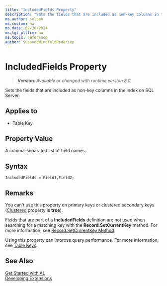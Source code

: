 ```yaml
---
title: "IncludedFields Property"
description: "Sets the fields that are included as non-key columns in the index on SQL Server."
ms.author: solsen
ms.custom: na
ms.date: 02/26/2024
ms.tgt_pltfrm: na
ms.topic: reference
author: SusanneWindfeldPedersen
---
```

[//]: # (START>DO_NOT_EDIT)
[//]: # (IMPORTANT:Do not edit any of the content between here and the END>DO_NOT_EDIT.)
[//]: # (Any modifications should be made in the .xml files in the ModernDev repo.)
# IncludedFields Property
> **Version**: _Available or changed with runtime version 8.0._

Sets the fields that are included as non-key columns in the index on SQL Server.

## Applies to
-   Table Key

[//]: # (IMPORTANT: END>DO_NOT_EDIT)

## Property Value

A comma-separated list of field names.

## Syntax

```al
IncludedFields = Field1,Field2;
```

## Remarks

You can't use this property on primary keys or clustered secondary keys ([Clustered](devenv-clustered-property.md) property is **true**).

Fields that are part of a **IncludedFields** definition are not used when searching for a matching key with the **Record.SetCurrentKey** method. For more information, see [Record.SetCurrentKey Method](../methods-auto/record/record-setcurrentkey-method.md).

Using this property can improve query performance. For more information, see [Table Keys](../devenv-table-keys.md).

## See Also

[Get Started with AL](../devenv-get-started.md)  
[Developing Extensions](../devenv-dev-overview.md)  